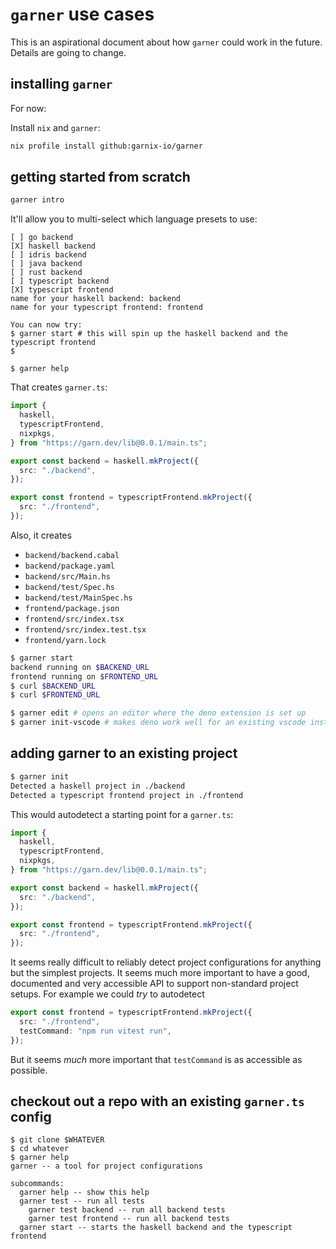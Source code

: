 # `garner` use cases

This is an aspirational document about how `garner` could work in the future. Details are going to change.

## installing `garner`

For now:

Install `nix` and `garner`:

```sh
nix profile install github:garnix-io/garner
```

## getting started from scratch

```sh
garner intro
```

It'll allow you to multi-select which language presets to use:

```
[ ] go backend
[X] haskell backend
[ ] idris backend
[ ] java backend
[ ] rust backend
[ ] typescript backend
[X] typescript frontend
name for your haskell backend: backend
name for your typescript frontend: frontend

You can now try:
$ garner start # this will spin up the haskell backend and the typescript frontend
$

$ garner help
```

That creates `garner.ts`:

```ts
import {
  haskell,
  typescriptFrontend,
  nixpkgs,
} from "https://garn.dev/lib@0.0.1/main.ts";

export const backend = haskell.mkProject({
  src: "./backend",
});

export const frontend = typescriptFrontend.mkProject({
  src: "./frontend",
});
```

Also, it creates

- `backend/backend.cabal`
- `backend/package.yaml`
- `backend/src/Main.hs`
- `backend/test/Spec.hs`
- `backend/test/MainSpec.hs`
- `frontend/package.json`
- `frontend/src/index.tsx`
- `frontend/src/index.test.tsx`
- `frontend/yarn.lock`

```sh
$ garner start
backend running on $BACKEND_URL
frontend running on $FRONTEND_URL
$ curl $BACKEND_URL
$ curl $FRONTEND_URL
```

```sh
$ garner edit # opens an editor where the deno extension is set up
$ garner init-vscode # makes deno work well for an existing vscode installation
```

## adding garner to an existing project

```sh
$ garner init
Detected a haskell project in ./backend
Detected a typescript frontend project in ./frontend
```

This would autodetect a starting point for a `garner.ts`:

```ts
import {
  haskell,
  typescriptFrontend,
  nixpkgs,
} from "https://garn.dev/lib@0.0.1/main.ts";

export const backend = haskell.mkProject({
  src: "./backend",
});

export const frontend = typescriptFrontend.mkProject({
  src: "./frontend",
});
```

It seems really difficult to reliably detect project configurations for anything but the simplest projects.
It seems much more important to have a good, documented and very accessible API to support non-standard project setups.
For example we could _try_ to autodetect

```ts
export const frontend = typescriptFrontend.mkProject({
  src: "./frontend",
  testCommand: "npm run vitest run",
});
```

But it seems _much_ more important that `testCommand` is as accessible as possible.

## checkout out a repo with an existing `garner.ts` config

```
$ git clone $WHATEVER
$ cd whatever
$ garner help
garner -- a tool for project configurations

subcommands:
  garner help -- show this help
  garner test -- run all tests
    garner test backend -- run all backend tests
    garner test frontend -- run all backend tests
  garner start -- starts the haskell backend and the typescript frontend
```
